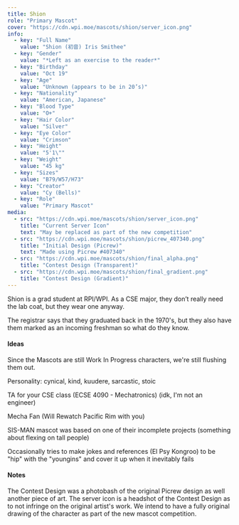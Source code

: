 ```yaml
---
title: Shion
role: "Primary Mascot"
cover: "https://cdn.wpi.moe/mascots/shion/server_icon.png"
info:
  - key: "Full Name"
    value: "Shion (初音) Iris Smithee"
  - key: "Gender"
    value: "*Left as an exercise to the reader*"
  - key: "Birthday"
    value: "Oct 19"
  - key: "Age"
    value: "Unknown (appears to be in 20’s)"
  - key: "Nationality"
    value: "American, Japanese"
  - key: "Blood Type"
    value: "O+"
  - key: "Hair Color"
    value: "Silver"
  - key: "Eye Color"
    value: "Crimson"
  - key: "Height"
    value: "5'1\""
  - key: "Weight"
    value: "45 kg"
  - key: "Sizes"
    value: "B79/W57/H73"
  - key: "Creator"
    value: "Cy (Bells)"
  - key: "Role"
    value: "Primary Mascot"
media:
  - src: "https://cdn.wpi.moe/mascots/shion/server_icon.png"
    title: "Current Server Icon"
    text: "May be replaced as part of the new competition"
  - src: "https://cdn.wpi.moe/mascots/shion/picrew_407340.png"
    title: "Initial Design (Picrew)"
    text: "Made using Picrew #407340"
  - src: "https://cdn.wpi.moe/mascots/shion/final_alpha.png"
    title: "Contest Design (Transparent)"
  - src: "https://cdn.wpi.moe/mascots/shion/final_gradient.png"
    title: "Contest Design (Gradient)"
---
```


Shion is a grad student at RPI/WPI. As a CSE major, they don’t really need the lab coat, but they wear one anyway.

<!--more-->

The registrar says that they graduated back in the 1970's, but they also have them marked as an incoming freshman so what do they know.

#### Ideas

Since the Mascots are still Work In Progress characters, we're still flushing them out.

Personality: cynical, kind, kuudere, sarcastic, stoic

TA for your CSE class (ECSE 4090 - Mechatronics) (idk, I'm not an engineer)

Mecha Fan (Will Rewatch Pacific Rim with you)

SIS-MAN mascot was based on one of their incomplete projects (something about flexing on tall people)
    
Occasionally tries to make jokes and references (El Psy Kongroo) to be "hip" with the "youngins" and cover it up when it inevitably fails

#### Notes

The Contest Design was a photobash of the original Picrew design as well another piece of art. The server icon is a headshot of the Contest Design as to not infringe on the original artist's work. We intend to have a fully original drawing of the character as part of the new mascot competition.
